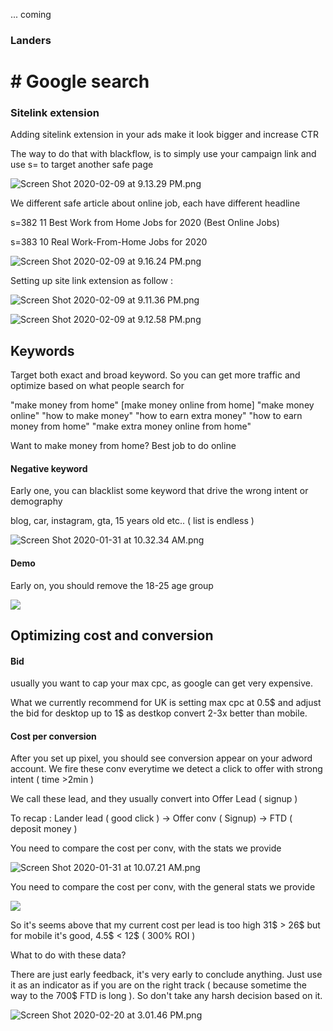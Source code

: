 ... coming

### Landers

# # Google search

### Sitelink extension

Adding sitelink extension in your ads make it look bigger and increase CTR

The way to do that with blackflow, is to simply use your campaign link and use s= to target another safe page

![Screen Shot 2020-02-09 at 9.13.29 PM.png](https://raw.githubusercontent.com/blackhatflow/storage/master/2020/02/09-21-15-16-Screen%20Shot%202020-02-09%20at%209.13.29%20PM.png)

We different safe article about online job, each have different headline

s=382 11 Best Work from Home Jobs for 2020 (Best Online Jobs)

s=383  10 Real Work-From-Home Jobs for 2020

![Screen Shot 2020-02-09 at 9.16.24 PM.png](https://raw.githubusercontent.com/blackhatflow/storage/master/2020/02/09-21-16-41-Screen%20Shot%202020-02-09%20at%209.16.24%20PM.png)

Setting up site link extension as follow : 

![Screen Shot 2020-02-09 at 9.11.36 PM.png](https://raw.githubusercontent.com/blackhatflow/storage/master/2020/02/09-21-16-52-Screen%20Shot%202020-02-09%20at%209.11.36%20PM.png)

![Screen Shot 2020-02-09 at 9.12.58 PM.png](https://raw.githubusercontent.com/blackhatflow/storage/master/2020/02/09-21-16-55-Screen%20Shot%202020-02-09%20at%209.12.58%20PM.png)

## Keywords

Target both exact and broad keyword. So you can get more traffic and optimize based on what people search for

"make money from home"
[make money online from home]
"make money online"
"how to make money"
"how to earn extra money"
"how to earn money from home"
"make extra money online from home"

Want to make money from home? Best job to do online

#### Negative keyword

Early one, you can blacklist some keyword that drive the wrong intent or demography

blog, car, instagram, gta, 15 years old etc.. ( list is endless )

![Screen Shot 2020-01-31 at 10.32.34 AM.png](https://raw.githubusercontent.com/blackhatflow/storage/master/2020/01/31-10-32-50-Screen%20Shot%202020-01-31%20at%2010.32.34%20AM.png)

#### Demo

Early on, you should remove the 18-25 age group

![](https://raw.githubusercontent.com/blackhatflow/storage/master/2020/01/31-10-25-05-Screen%20Shot%202020-01-31%20at%209.08.09%20AM.png)

## Optimizing cost and conversion

#### Bid

usually you want to cap your max cpc, as google can get very expensive.

What we currently recommend for UK is setting max cpc at 0.5\$ and adjust the bid for desktop up to 1\$ as destkop convert 2-3x better than mobile.

#### Cost per conversion

After you set up pixel, you should see conversion appear on your adword account.
We fire these conv everytime we detect a click to offer with strong intent ( time >2min )

We call these lead, and they usually convert into Offer Lead ( signup  )

To recap : Lander lead ( good click ) -> Offer conv ( Signup) -> FTD ( deposit money )

You need to compare the cost per conv, with the stats we provide

![Screen Shot 2020-01-31 at 10.07.21 AM.png](https://raw.githubusercontent.com/blackhatflow/storage/master/2020/01/31-10-10-39-Screen%20Shot%202020-01-31%20at%2010.07.21%20AM.png)

You need to compare the cost per conv, with the general stats we provide

![](https://raw.githubusercontent.com/blackhatflow/storage/master/2020/01/31-10-13-36-photo_2020-01-31%2010.09.25.jpeg)

So it's seems above that my current cost per lead is too high 31$ > 26\$ but for mobile it's good, 4.5\$ < 12\$ ( 300% ROI )

What to do with these data? 

There are just early feedback, it's very early to conclude anything. Just use it as an indicator as if you are on the right track ( because sometime the way to the 700\$ FTD is long ). So don't take any harsh decision based on it.

![Screen Shot 2020-02-20 at 3.01.46 PM.png](https://raw.githubusercontent.com/blackhatflow/storage/master/2020/02/20-15-02-20-Screen%20Shot%202020-02-20%20at%203.01.46%20PM.png)

#### 
